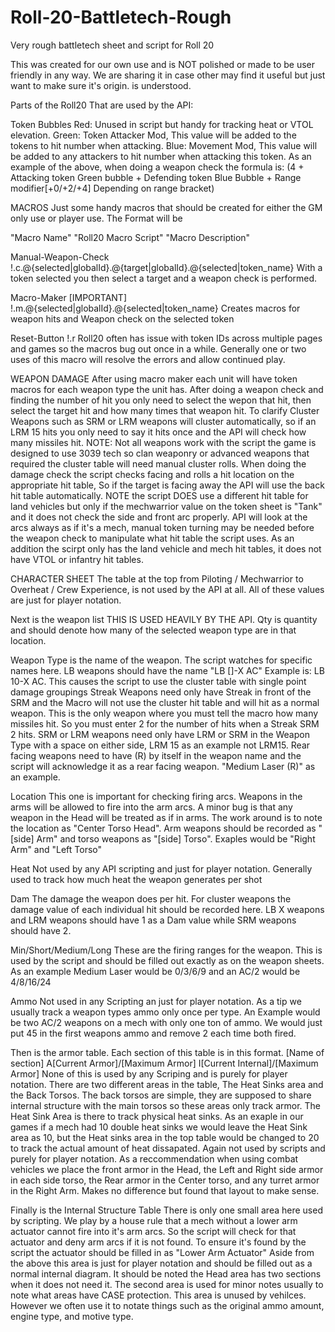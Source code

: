 # Roll-20-Battletech-Rough
Very rough battletech sheet and script for Roll 20

This was created for our own use and is NOT polished or made to be user friendly in any way. We are sharing it in case other may find it useful but just want to make sure it's origin. is understood.

Parts of the Roll20 That are used by the API:

  Token Bubbles
    Red: Unused in script but handy for tracking heat or VTOL elevation.
    Green: Token Attacker Mod, This value will be added to the tokens to hit number when attacking.
    Blue: Movement Mod, This value will be added to any attackers to hit number when attacking this token.
    As an example of the above, when doing a weapon check the formula is: 
    (4 + Attacking token Green bubble + Defending token Blue Bubble + Range modifier[+0/+2/+4] Depending on range bracket)
    
  MACROS
  Just some handy macros that should be created for either the GM only use or player use.
  The Format will be
  
  "Macro Name"
    "Roll20 Macro Script"
  "Macro Description"
  
  Manual-Weapon-Check
    !.c.@{selected|globalId}.@{target|globalId}.@{selected|token_name}
  With a token selected you then select a target and a weapon check is performed.
  
  Macro-Maker [IMPORTANT]
    !.m.@{selected|globalId}.@{selected|token_name}
  Creates macros for weapon hits and Weapon check on the selected token
  
  Reset-Button
    !.r
  Roll20 often has issue with token IDs across multiple pages and games so the macros bug out once in a while. Generally one  or two uses of this macro will resolve the errors and allow continued play.
    
    
  WEAPON DAMAGE
  After using macro maker each unit will have token macros for each weapon type the unit has. After doing a weapon check and finding the number of hit you only need to select the wepon that hit, then select the target hit and how many times that weapon hit.
  To clarify Cluster Weapons such as SRM or LRM weapons will cluster automatically, so if an LRM 15 hits you only need to say it hits once and the API will check how many missiles hit.
    NOTE: Not all weapons work with the script the game is designed to use 3039 tech so clan weaponry or advanced weapons that required the cluster table will need manual cluster rolls.
  When doing the damage check the script checks facing and rolls a hit location on the appropriate hit table, So if the target is facing away the API will use the back hit table automatically.
  NOTE the script DOES use a different hit table for land vehicles but only if the mechwarrior value on the token sheet is "Tank" and it does not check the side and front arc properly. API will look at the arcs always as if it's a mech, manual token turning may be needed before the weapon check to manipulate what hit table the script uses. As an addition the scirpt only has the land vehicle and mech hit tables, it does not have VTOL or infantry hit tables.
    
    
  CHARACTER SHEET
  The table at the top from Piloting / Mechwarrior to Overheat / Crew Experience, is not used by the API at all. All of these values are just for player notation.
  
  Next is the weapon list THIS IS USED HEAVILY BY THE API. 
    Qty is quantity and should denote how many of the selected weapon type are in that location.
    
  Weapon Type is the name of the weapon. The script watches for specific names here.
    LB weapons should have the name "LB []-X AC" Example is: LB 10-X AC. This causes the script to use the cluster table with single point damage groupings
    Streak Weapons need only have Streak in front of the SRM and the Macro will not use the cluster hit table and will hit as a normal weapon. This is the only weapon where you must tell the macro how many missiles hit. So you must enter 2 for the number of hits when a Streak SRM 2 hits.
    SRM or LRM weapons need only have LRM or SRM in the Weapon Type with a space on either side, LRM 15 as an example not LRM15.
    Rear facing weapons need to have (R) by itself in the weapon name and the script will acknowledge it as a rear facing weapon. "Medium Laser (R)" as an example.
  
  Location
    This one is important for checking firing arcs. Weapons in the arms will be allowed to fire into the arm arcs. A minor bug is that any weapon in the Head will be treated as if in arms. The work around is to note the location as "Center Torso Head". Arm weapons should be recorded as "[side] Arm" and torso weapons as "[side] Torso". Exaples would be "Right Arm" and "Left Torso"
  
  Heat
    Not used by any API scripting and just for player notation. Generally used to track how much heat the weapon generates per shot
  
  Dam
    The damage the weapon does per hit. For cluster weapons the damage value of each individual hit should be recorded here. LB X weapons and LRM weapons should have 1 as a Dam value while SRM weapons should have 2.
  
  Min/Short/Medium/Long
    These are the firing ranges for the weapon. This is used by the script and should be filled out exactly as on the weapon sheets. As an example Medium Laser would be 0/3/6/9 and an AC/2 would be 4/8/16/24
  
  Ammo
    Not used in any Scripting an just for player notation. As a tip we usually track a weapon types ammo only once per type. An Example would be two AC/2 weapons on a mech with only one ton of ammo. We would just put 45 in the first weapons ammo and remove 2 each time both fired.
  
    
  
  Then is the armor table.
    Each section of this table is in this format.
      [Name of section]
      A[Current Armor]/[Maximum Armor]
      I[Current Internal]/[Maximum Armor]
    None of this is used by any Scriping and is purely for player notation.
    There are two different areas in the table, The Heat Sinks area and the Back Torsos.
    The back torsos are simple, they are supposed to share internal structure with the main torsos so these areas only track armor.
    The Heat Sink Area is there to track physical heat sinks. As an exaple in our games if a mech had 10 double heat sinks we would leave the Heat Sink area as 10, but the Heat sinks area in the top table would be changed to 20 to track the actual amount of heat dissapated. Again not used by scripts and purely for player notation.
    As a reccommendation when using combat vehicles we place the front armor in the Head, the Left and Right side armor in each side torso, the Rear armor in the Center torso, and any turret armor in the Right Arm. Makes no difference but found that layout to make sense.
    
  Finally is the Internal Structure Table
    There is only one small area here used by scripting. We play by a house rule that a mech without a lower arm actuator cannot fire into it's arm arcs. So the script will check for that actuator and deny arm arcs if it is not found. To ensure it's found by the script the actuator should be filled in as "Lower Arm Actuator"
    Aside from the above this area is just for player notation and should be filled out as a normal internal diagram. It should be noted the Head area has two sections when it does not need it. The second area is used for minor notes usually to note what areas have CASE protection.
    This area is unused by vehilces. However we often use it to notate things such as the original ammo amount, engine type, and motive type.
  
    

